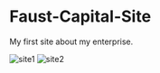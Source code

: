 # Faust-Capital-Site
My first site about my enterprise.

![site1](https://user-images.githubusercontent.com/108202042/180233782-70c5d29a-3cb0-45ec-8f56-10abbb917d11.png)
![site2](https://user-images.githubusercontent.com/108202042/180233795-bb289421-2b62-4e61-ab9d-360aacd68403.png)
